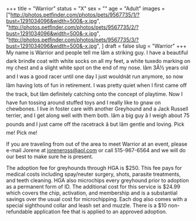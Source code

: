 +++
title = "Warrior"
status = "X"
sex = ""
age = "Adult"
images = ["http://photos.petfinder.com/photos/pets/9567735/1/?bust=1291034096&width=500&-x.jpg",
"http://photos.petfinder.com/photos/pets/9567735/2/?bust=1291034096&width=500&-x.jpg",
"http://photos.petfinder.com/photos/pets/9567735/3/?bust=1291034096&width=500&-x.jpg",
]
draft = false
slug = "Warrior"
+++
My name is Warrior and people tell me Iâm a striking guy. I have a beautiful dark brindle coat with white socks on all my feet, a white tuxedo marking on my chest and a slight white spot on the end of my nose. Iâm 3Â½ years old and I was a good racer until one day I just wouldnât run anymore, so now Iâm having lots of fun in retirement. I was pretty quiet when I first came off the track, but Iâm definitely catching onto the concept of playtime. Now I have fun tossing around stuffed toys and I really like to gnaw on chewbones. I live in foster care with another Greyhound and a Jack Russell terrier, and I get along well with them both. Iâm a big guy â I weigh about 75 pounds and I just came off the racetrack â but Iâm gentle and loving. Pick me! Pick me!


  If you are traveling from out of the area to meet Warrior at an event, please e-mail Jorene at joreneross@aol.com or call 515-967-6564 and we will do our best to make sure he is present.

The adoption fee for greyhounds through HGA is $250. This fee pays for medical costs including spay/neuter surgery, shots, parasite treatments, and teeth cleaning.  HGA also microchips every greyhound prior to adoption as a permanent form of ID.  The additional cost for this service is $24.99 which covers the chip, activation, and membership and is a substantial savings over the usual cost for microchipping.  Each dog also comes with a special sighthound collar and leash set and muzzle. There is a $10 non-refundable application fee that is applied to an approved adoption.
